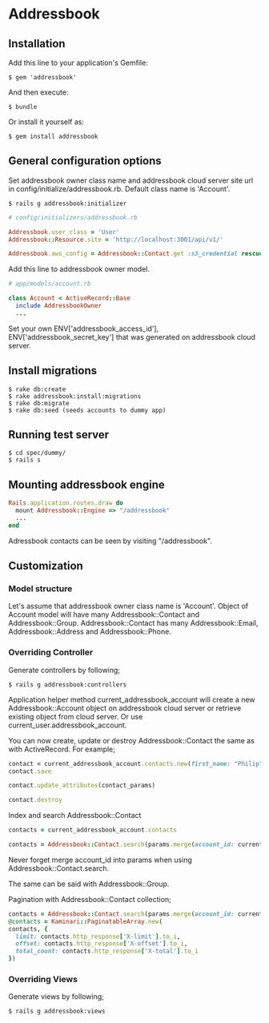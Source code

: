 # Addressbook

## Installation

Add this line to your application's Gemfile:

    $ gem 'addressbook'

And then execute:

    $ bundle

Or install it yourself as:

    $ gem install addressbook


## General configuration options

Set addressbook owner class name and addressbook cloud server site url in config/initialize/addressbook.rb. Default class name is 'Account'.

    $ rails g addressbook:initializer

```ruby
# config/initializers/addressbook.rb

Addressbook.user_class = 'User'
Addressbook::Resource.site = 'http://localhost:3001/api/v1/'

Addressbook.aws_config = Addressbook::Contact.get :s3_credential rescue {} unless Rails.env.test?
```

Add this line to addressbook owner model.

```ruby
# app/models/account.rb

class Account < ActiveRecord::Base
  include AddressbookOwner
  ...
```


Set your own ENV['addressbook_access_id'], ENV['addressbook_secret_key'] that was generated on addressbook cloud server.


## Install migrations
    $ rake db:create
    $ rake addressbook:install:migrations
    $ rake db:migrate
    $ rake db:seed (seeds accounts to dummy app)

## Running test server
    $ cd spec/dummy/
    $ rails s

## Mounting addressbook engine

```ruby
Rails.application.routes.draw do
  mount Addressbook::Engine => "/addressbook"
  ...
end
```

Adressbook contacts can be seen by visiting "/addressbook".


## Customization

### Model structure

Let's assume that addressbook owner class name is 'Account'.
Object of Account model will have many Addressbook::Contact and Addressbook::Group.
Addressbook::Contact has many Addressbook::Email, Addressbook::Address and Addressbook::Phone.


### Overriding Controller

Generate controllers by following;

    $ rails g addressbook:controllers

Application helper method current_addressbook_account will create a new Addressbook::Account object on addressbook cloud server or retrieve existing object from cloud server. Or use current_user.addressbook_account.

You can now create, update or destroy Addressbook::Contact the same as with ActiveRecord. For example;

```ruby
contact = current_addressbook_account.contacts.new(first_name: "Philip", last_name: "K.", nickname: "Philip", gender: "male", company: "Apple Inc.", ...)
contact.save
```

```ruby
contact.update_attributes(contact_params)
```

```ruby
contact.destroy
```

Index and search Addressbook::Contact

```ruby
contacts = current_addressbook_account.contacts
```

```ruby
contacts = Addressbook::Contact.search(params.merge(account_id: current_addressbook_account.id))
```

Never forget merge account_id into params when using Addressbook::Contact.search.

The same can be said with Addressbook::Group.

Pagination with Addressbook::Contact collection;

```ruby
contacts = Addressbook::Contact.search(params.merge(account_id: current_addressbook_account.id))
@contacts = Kaminari::PaginatableArray.new(
contacts, {
  limit: contacts.http_response['X-limit'].to_i,
  offset: contacts.http_response['X-offset'].to_i,
  total_count: contacts.http_response['X-total'].to_i
})
```


### Overriding Views

Generate views by following;

    $ rails g addressbook:views

